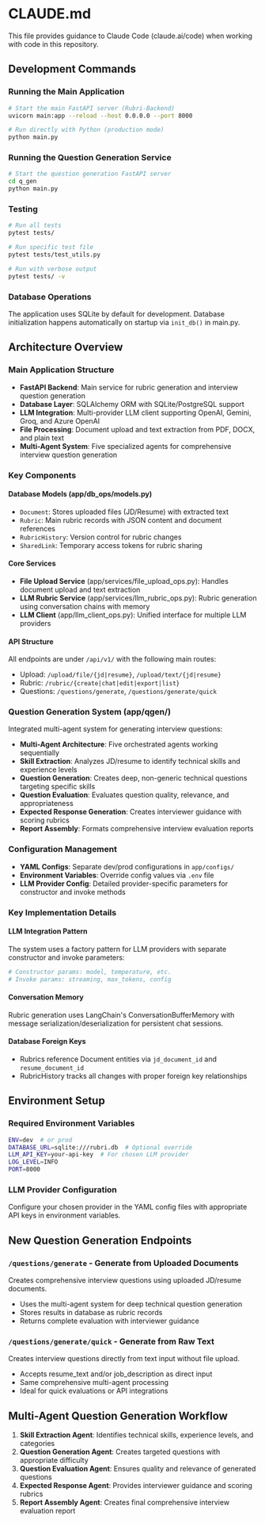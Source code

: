# CLAUDE.md

This file provides guidance to Claude Code (claude.ai/code) when working with code in this repository.

## Development Commands

### Running the Main Application
```bash
# Start the main FastAPI server (Rubri-Backend)
uvicorn main:app --reload --host 0.0.0.0 --port 8000

# Run directly with Python (production mode)
python main.py
```

### Running the Question Generation Service
```bash
# Start the question generation FastAPI server
cd q_gen
python main.py
```

### Testing
```bash
# Run all tests
pytest tests/

# Run specific test file
pytest tests/test_utils.py

# Run with verbose output
pytest tests/ -v
```

### Database Operations
The application uses SQLite by default for development. Database initialization happens automatically on startup via `init_db()` in main.py.

## Architecture Overview

### Main Application Structure
- **FastAPI Backend**: Main service for rubric generation and interview question generation
- **Database Layer**: SQLAlchemy ORM with SQLite/PostgreSQL support
- **LLM Integration**: Multi-provider LLM client supporting OpenAI, Gemini, Groq, and Azure OpenAI
- **File Processing**: Document upload and text extraction from PDF, DOCX, and plain text
- **Multi-Agent System**: Five specialized agents for comprehensive interview question generation

### Key Components

#### Database Models (app/db_ops/models.py)
- `Document`: Stores uploaded files (JD/Resume) with extracted text
- `Rubric`: Main rubric records with JSON content and document references  
- `RubricHistory`: Version control for rubric changes
- `SharedLink`: Temporary access tokens for rubric sharing

#### Core Services
- **File Upload Service** (app/services/file_upload_ops.py): Handles document upload and text extraction
- **LLM Rubric Service** (app/services/llm_rubric_ops.py): Rubric generation using conversation chains with memory
- **LLM Client** (app/llm_client_ops.py): Unified interface for multiple LLM providers

#### API Structure
All endpoints are under `/api/v1/` with the following main routes:
- Upload: `/upload/file/{jd|resume}`, `/upload/text/{jd|resume}`
- Rubric: `/rubric/{create|chat|edit|export|list}`
- Questions: `/questions/generate`, `/questions/generate/quick`

### Question Generation System (app/qgen/)
Integrated multi-agent system for generating interview questions:
- **Multi-Agent Architecture**: Five orchestrated agents working sequentially
- **Skill Extraction**: Analyzes JD/resume to identify technical skills and experience levels
- **Question Generation**: Creates deep, non-generic technical questions targeting specific skills
- **Question Evaluation**: Evaluates question quality, relevance, and appropriateness
- **Expected Response Generation**: Creates interviewer guidance with scoring rubrics
- **Report Assembly**: Formats comprehensive interview evaluation reports

### Configuration Management
- **YAML Configs**: Separate dev/prod configurations in `app/configs/`
- **Environment Variables**: Override config values via `.env` file
- **LLM Provider Config**: Detailed provider-specific parameters for constructor and invoke methods

### Key Implementation Details

#### LLM Integration Pattern
The system uses a factory pattern for LLM providers with separate constructor and invoke parameters:
```python
# Constructor params: model, temperature, etc.
# Invoke params: streaming, max_tokens, config
```

#### Conversation Memory
Rubric generation uses LangChain's ConversationBufferMemory with message serialization/deserialization for persistent chat sessions.

#### Database Foreign Keys
- Rubrics reference Document entities via `jd_document_id` and `resume_document_id`
- RubricHistory tracks all changes with proper foreign key relationships

## Environment Setup

### Required Environment Variables
```bash
ENV=dev  # or prod
DATABASE_URL=sqlite:///rubri.db  # Optional override
LLM_API_KEY=your-api-key  # For chosen LLM provider
LOG_LEVEL=INFO
PORT=8000
```

### LLM Provider Configuration
Configure your chosen provider in the YAML config files with appropriate API keys in environment variables.

## New Question Generation Endpoints

### `/questions/generate` - Generate from Uploaded Documents
Creates comprehensive interview questions using uploaded JD/resume documents.
- Uses the multi-agent system for deep technical question generation
- Stores results in database as rubric records
- Returns complete evaluation with interviewer guidance

### `/questions/generate/quick` - Generate from Raw Text
Creates interview questions directly from text input without file upload.
- Accepts resume_text and/or job_description as direct input
- Same comprehensive multi-agent processing
- Ideal for quick evaluations or API integrations

## Multi-Agent Question Generation Workflow

1. **Skill Extraction Agent**: Identifies technical skills, experience levels, and categories
2. **Question Generation Agent**: Creates targeted questions with appropriate difficulty
3. **Question Evaluation Agent**: Ensures quality and relevance of generated questions
4. **Expected Response Agent**: Provides interviewer guidance and scoring rubrics
5. **Report Assembly Agent**: Creates final comprehensive interview evaluation report